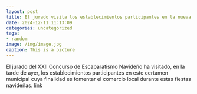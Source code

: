 ```yaml
---
layout: post
title: El jurado visita los establecimientos participantes en la nueva edición del Concurso de Escaparatismo Navideño
date: 2024-12-11 11:13:09
categories: uncategorized
tags:
- random
image: /img/image.jpg
caption: This is a picture
---
```

El jurado del XXII Concurso de Escaparatismo Navideño ha visitado, en la tarde de ayer, los establecimientos participantes en este certamen municipal cuya finalidad es fomentar el comercio local durante estas fiestas navideñas.   [link](https://www.ayto-villacanada.es/noticias/el-jurado-visita-los-establecimientos-participantes-en-la-nueva-edicion-del-concurso-de-escaparatismo-navideno/)
